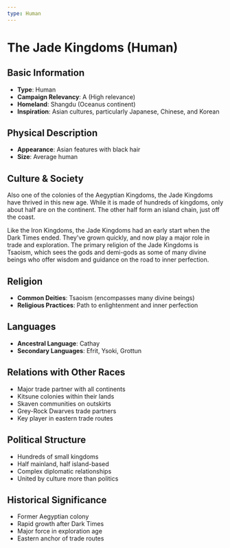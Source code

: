 ```yaml
---
type: Human
---
```


# The Jade Kingdoms (Human)

## Basic Information
- **Type**: Human
- **Campaign Relevancy**: A (High relevance)
- **Homeland**: Shangdu (Oceanus continent)
- **Inspiration**: Asian cultures, particularly Japanese, Chinese, and Korean

## Physical Description
- **Appearance**: Asian features with black hair
- **Size**: Average human

## Culture & Society
Also one of the colonies of the Aegyptian Kingdoms, the Jade Kingdoms have thrived in this new age. While it is made of hundreds of kingdoms, only about half are on the continent. The other half form an island chain, just off the coast.

Like the Iron Kingdoms, the Jade Kingdoms had an early start when the Dark Times ended. They've grown quickly, and now play a major role in trade and exploration. The primary religion of the Jade Kingdoms is Tsaoism, which sees the gods and demi-gods as some of many divine beings who offer wisdom and guidance on the road to inner perfection.

## Religion
- **Common Deities**: Tsaoism (encompasses many divine beings)
- **Religious Practices**: Path to enlightenment and inner perfection

## Languages
- **Ancestral Language**: Cathay
- **Secondary Languages**: Efrit, Ysoki, Grottun

## Relations with Other Races
- Major trade partner with all continents
- Kitsune colonies within their lands
- Skaven communities on outskirts
- Grey-Rock Dwarves trade partners
- Key player in eastern trade routes

## Political Structure
- Hundreds of small kingdoms
- Half mainland, half island-based
- Complex diplomatic relationships
- United by culture more than politics

## Historical Significance
- Former Aegyptian colony
- Rapid growth after Dark Times
- Major force in exploration age
- Eastern anchor of trade routes